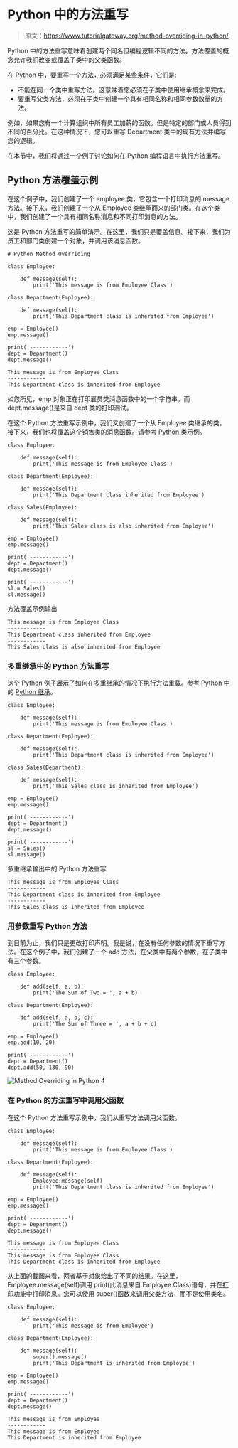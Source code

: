 # Python 中的方法重写

> 原文：<https://www.tutorialgateway.org/method-overriding-in-python/>

Python 中的方法重写意味着创建两个同名但编程逻辑不同的方法。方法覆盖的概念允许我们改变或覆盖子类中的父类函数。

在 Python 中，要重写一个方法，必须满足某些条件，它们是:

*   不能在同一个类中重写方法。这意味着您必须在子类中使用继承概念来完成。
*   要重写父类方法，必须在子类中创建一个具有相同名称和相同参数数量的方法。

例如，如果您有一个计算组织中所有员工加薪的函数。但是特定的部门或人员得到不同的百分比。在这种情况下，您可以重写 Department 类中的现有方法并编写您的逻辑。

在本节中，我们将通过一个例子讨论如何在 Python 编程语言中执行方法重写。

## Python 方法覆盖示例

在这个例子中，我们创建了一个 employee 类，它包含一个打印消息的 message 方法。接下来，我们创建了一个从 Employee 类继承而来的部门类。在这个类中，我们创建了一个具有相同名称消息和不同打印消息的方法。

这是 Python 方法重写的简单演示。在这里，我们只是覆盖信息。接下来，我们为员工和部门类创建一个对象，并调用该消息函数。

```
# Python Method Overriding

class Employee:

    def message(self):
        print('This message is from Employee Class')

class Department(Employee):

    def message(self):
        print('This Department class is inherited from Employee')

emp = Employee()
emp.message()

print('------------')
dept = Department()
dept.message()
```

```
This message is from Employee Class
------------
This Department class is inherited from Employee
```

如您所见，emp 对象正在打印雇员类消息函数中的一个字符串。而 dept.message()是来自 dept 类的打印测试。

在这个 Python 方法重写示例中，我们又创建了一个从 Employee 类继承的类。接下来，我们也将覆盖这个销售类的消息函数。请参考 [Python 类](https://www.tutorialgateway.org/python-class/)示例。

```
class Employee:

    def message(self):
        print('This message is from Employee Class')

class Department(Employee):

    def message(self):
        print('This Department class inherited from Employee')

class Sales(Employee):

    def message(self):
        print('This Sales class is also inherited from Employee')

emp = Employee()
emp.message()

print('------------')
dept = Department()
dept.message()

print('------------')
sl = Sales()
sl.message()
```

方法覆盖示例输出

```
This message is from Employee Class
------------
This Department class inherited from Employee
------------
This Sales class is also inherited from Employee
```

### 多重继承中的 Python 方法重写

这个 Python 例子展示了如何在多重继承的情况下执行方法重载。参考 [Python](https://www.tutorialgateway.org/python-tutorial/) 中的 [Python 继承](https://www.tutorialgateway.org/python-inheritance/)。

```
class Employee:

    def message(self):
        print('This message is from Employee Class')

class Department(Employee):

    def message(self):
        print('This Department class is inherited from Employee')

class Sales(Department):

    def message(self):
        print('This Sales class is inherited from Employee')

emp = Employee()
emp.message()

print('------------')
dept = Department()
dept.message()

print('------------')
sl = Sales()
sl.message()
```

多重继承输出中的 Python 方法重写

```
This message is from Employee Class
------------
This Department class is inherited from Employee
------------
This Sales class is inherited from Employee
```

### 用参数重写 Python 方法

到目前为止，我们只是更改打印声明。我是说，在没有任何参数的情况下重写方法。在这个例子中，我们创建了一个 add 方法，在父类中有两个参数，在子类中有三个参数。

```
class Employee:

    def add(self, a, b):
        print('The Sum of Two = ', a + b)

class Department(Employee):

    def add(self, a, b, c):
        print('The Sum of Three = ', a + b + c)

emp = Employee()
emp.add(10, 20)

print('------------')
dept = Department()
dept.add(50, 130, 90)
```

![Method Overriding in Python 4](img/70875d59c427b2161bac4530f283a893.png)

### 在 Python 的方法重写中调用父函数

在这个 Python 方法重写示例中，我们从重写方法调用父函数。

```
class Employee:

    def message(self):
        print('This message is from Employee Class')

class Department(Employee):

    def message(self):
        Employee.message(self)
        print('This Department class is inherited from Employee')

emp = Employee()
emp.message()

print('------------')
dept = Department()
dept.message()
```

```
This message is from Employee Class
------------
This message is from Employee Class
This Department class is inherited from Employee
```

从上面的截图来看，两者基于对象给出了不同的结果。在这里，Employee.message(self)调用 print(此消息来自 Employee Class)语句，并在[打印功能](https://www.tutorialgateway.org/python-print-function/)中打印消息。您可以使用 super()函数来调用父类方法，而不是使用类名。

```
class Employee:

    def message(self):
        print('This message is from Employee')

class Department(Employee):

    def message(self):
        super().message()
        print('This Department is inherited from Employee')

emp = Employee()
emp.message()

print('------------')
dept = Department()
dept.message()
```

```
This message is from Employee 
------------
This message is from Employee 
This Department is inherited from Employee
```